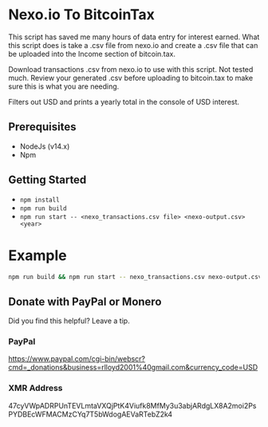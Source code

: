 # Nexo.io To BitcoinTax

This script has saved me many hours of data entry for interest earned.
What this script does is take a .csv file from nexo.io and create a .csv file that can be
uploaded into the Income section of bitcoin.tax.

Download transactions .csv from nexo.io to use with this script.
Not tested much. Review your generated .csv before uploading to bitcoin.tax to make sure this is what you are needing.

Filters out USD and prints a yearly total in the console of USD interest.

## Prerequisites
*   NodeJs (v14.x)
*   Npm

## Getting Started
*   ```npm install```
*   ```npm run build```
*   ```npm run start -- <nexo_transactions.csv file> <nexo-output.csv> <year>```

# Example
```bash
npm run build && npm run start -- nexo_transactions.csv nexo-output.csv 2020
```

## Donate with PayPal or Monero

Did you find this helpful? Leave a tip.

### PayPal
https://www.paypal.com/cgi-bin/webscr?cmd=_donations&business=rlloyd2001%40gmail.com&currency_code=USD

### XMR Address
47cyVWpADRPUnTEVLmtaVXQjPtK4Viufk8MfMy3u3abjARdgLX8A2moi2PsPYDBEcWFMACMzCYq7T5bWdogAEVaRTebZ2k4
